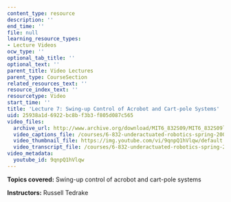 ```yaml
---
content_type: resource
description: ''
end_time: ''
file: null
learning_resource_types:
- Lecture Videos
ocw_type: ''
optional_tab_title: ''
optional_text: ''
parent_title: Video Lectures
parent_type: CourseSection
related_resources_text: ''
resource_index_text: ''
resourcetype: Video
start_time: ''
title: 'Lecture 7: Swing-up Control of Acrobot and Cart-pole Systems'
uid: 25938a1d-6922-bc8b-f3b3-f805d087c565
video_files:
  archive_url: http://www.archive.org/download/MIT6_832S09/MIT6_832S09lec07_300k.mp4
  video_captions_file: /courses/6-832-underactuated-robotics-spring-2009/58c5016d467d5d77b81fd57383328e55_9qnpQ1hVlqw.vtt
  video_thumbnail_file: https://img.youtube.com/vi/9qnpQ1hVlqw/default.jpg
  video_transcript_file: /courses/6-832-underactuated-robotics-spring-2009/de31d21112e6fdfafcbf091cf8f03298_9qnpQ1hVlqw.pdf
video_metadata:
  youtube_id: 9qnpQ1hVlqw
---
```


**Topics covered:** Swing-up control of acrobot and cart-pole systems

**Instructors:** Russell Tedrake